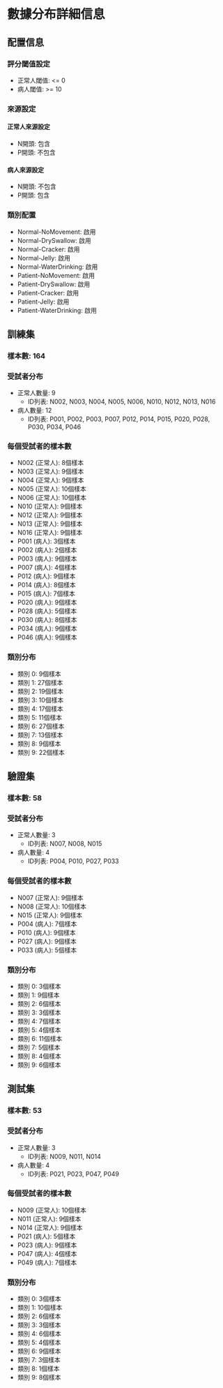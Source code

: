 # 數據分布詳細信息

## 配置信息

### 評分閾值設定
- 正常人閾值: <= 0
- 病人閾值: >= 10

### 來源設定
#### 正常人來源設定
- N開頭: 包含
- P開頭: 不包含

#### 病人來源設定
- N開頭: 不包含
- P開頭: 包含

### 類別配置
- Normal-NoMovement: 啟用
- Normal-DrySwallow: 啟用
- Normal-Cracker: 啟用
- Normal-Jelly: 啟用
- Normal-WaterDrinking: 啟用
- Patient-NoMovement: 啟用
- Patient-DrySwallow: 啟用
- Patient-Cracker: 啟用
- Patient-Jelly: 啟用
- Patient-WaterDrinking: 啟用

## 訓練集

### 樣本數: 164

### 受試者分布
- 正常人數量: 9
  - ID列表: N002, N003, N004, N005, N006, N010, N012, N013, N016
- 病人數量: 12
  - ID列表: P001, P002, P003, P007, P012, P014, P015, P020, P028, P030, P034, P046

### 每個受試者的樣本數
- N002 (正常人): 8個樣本
- N003 (正常人): 9個樣本
- N004 (正常人): 9個樣本
- N005 (正常人): 10個樣本
- N006 (正常人): 10個樣本
- N010 (正常人): 9個樣本
- N012 (正常人): 9個樣本
- N013 (正常人): 9個樣本
- N016 (正常人): 9個樣本
- P001 (病人): 3個樣本
- P002 (病人): 2個樣本
- P003 (病人): 9個樣本
- P007 (病人): 4個樣本
- P012 (病人): 9個樣本
- P014 (病人): 8個樣本
- P015 (病人): 7個樣本
- P020 (病人): 9個樣本
- P028 (病人): 5個樣本
- P030 (病人): 8個樣本
- P034 (病人): 9個樣本
- P046 (病人): 9個樣本

### 類別分布
- 類別 0: 9個樣本
- 類別 1: 27個樣本
- 類別 2: 19個樣本
- 類別 3: 10個樣本
- 類別 4: 17個樣本
- 類別 5: 11個樣本
- 類別 6: 27個樣本
- 類別 7: 13個樣本
- 類別 8: 9個樣本
- 類別 9: 22個樣本

## 驗證集

### 樣本數: 58

### 受試者分布
- 正常人數量: 3
  - ID列表: N007, N008, N015
- 病人數量: 4
  - ID列表: P004, P010, P027, P033

### 每個受試者的樣本數
- N007 (正常人): 9個樣本
- N008 (正常人): 10個樣本
- N015 (正常人): 9個樣本
- P004 (病人): 7個樣本
- P010 (病人): 9個樣本
- P027 (病人): 9個樣本
- P033 (病人): 5個樣本

### 類別分布
- 類別 0: 3個樣本
- 類別 1: 9個樣本
- 類別 2: 6個樣本
- 類別 3: 3個樣本
- 類別 4: 7個樣本
- 類別 5: 4個樣本
- 類別 6: 11個樣本
- 類別 7: 5個樣本
- 類別 8: 4個樣本
- 類別 9: 6個樣本

## 測試集

### 樣本數: 53

### 受試者分布
- 正常人數量: 3
  - ID列表: N009, N011, N014
- 病人數量: 4
  - ID列表: P021, P023, P047, P049

### 每個受試者的樣本數
- N009 (正常人): 10個樣本
- N011 (正常人): 9個樣本
- N014 (正常人): 9個樣本
- P021 (病人): 5個樣本
- P023 (病人): 9個樣本
- P047 (病人): 4個樣本
- P049 (病人): 7個樣本

### 類別分布
- 類別 0: 3個樣本
- 類別 1: 10個樣本
- 類別 2: 6個樣本
- 類別 3: 3個樣本
- 類別 4: 6個樣本
- 類別 5: 4個樣本
- 類別 6: 9個樣本
- 類別 7: 3個樣本
- 類別 8: 1個樣本
- 類別 9: 8個樣本

